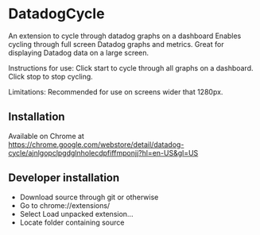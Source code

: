 # DatadogCycle
An extension to cycle through datadog graphs on a dashboard
Enables cycling through full screen Datadog graphs and metrics.
Great for displaying Datadog data on a large screen.

Instructions for use:
Click start to cycle through all graphs on a dashboard.
Click stop to stop cycling.

Limitations:
Recommended for use on screens wider that 1280px.

## Installation
Available on Chrome at https://chrome.google.com/webstore/detail/datadog-cycle/ajnlgopclpgdglnholecdpfiffmponjj?hl=en-US&gl=US

## Developer installation
* Download source through git or otherwise
* Go to chrome://extensions/
* Select Load unpacked extension...
* Locate folder containing source